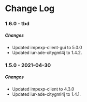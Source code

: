 Change Log
==========

### 1.6.0 - tbd

##### Changes
* Updated impexp-client-gui to 5.0.0
* Updated iur-ade-citygml4j to 1.4.2.

### 1.5.0 - 2021-04-30

##### Changes
* Updated impexp-client to 4.3.0
* Updated iur-ade-citygml4j to 1.4.1.